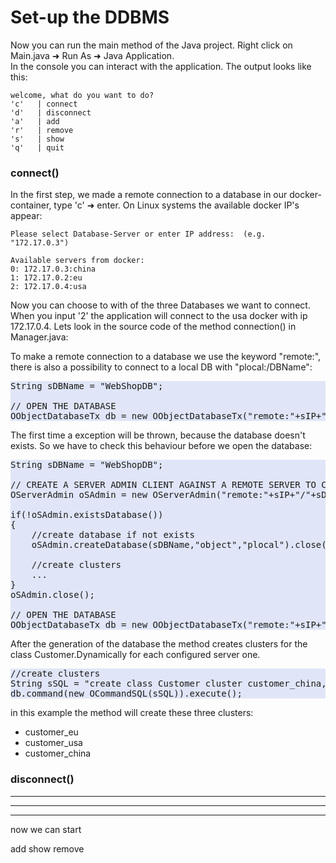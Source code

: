 # Set-up the DDBMS

Now you can run the main method of the Java project.
Right click on Main.java &#x279c; Run As &#x279c; Java Application.<br/>
In the console you can interact with the application. The output looks like this: 


    welcome, what do you want to do?
    'c'   | connect
    'd'   | disconnect
    'a'   | add
    'r'   | remove
    's'   | show
    'q'   | quit


### connect()

In the first step, we made a remote connection to a database in our docker-container, type 'c' &#x279c; enter.
On Linux systems the available docker IP's appear:

    Please select Database-Server or enter IP address:  (e.g. "172.17.0.3")
    
    Available servers from docker:
    0: 172.17.0.3:china
    1: 172.17.0.2:eu
    2: 172.17.0.4:usa

Now you can choose to with of the three Databases we want to connect.
When you input '2' the application will connect to the usa docker with ip 172.17.0.4. 
Lets look in the source code of the method connection() in Manager.java:

To make a remote connection to a database we use the keyword "remote:", there is also a possibility to connect to a local DB with "plocal:/DBName": 

<pre style="background-color:#E0E6F8">String sDBName = "WebShopDB";

// OPEN THE DATABASE
OObjectDatabaseTx db = new OObjectDatabaseTx("remote:"+sIP+"/"+sDBName).open("root","root"); 
</pre>	
	
The first time a exception will be thrown, because the database doesn't exists. So we have to check this behaviour before we open the database:  

<pre style="background-color:#E0E6F8">String sDBName = "WebShopDB";
				
// CREATE A SERVER ADMIN CLIENT AGAINST A REMOTE SERVER TO CHECK IF DB EXISTS				
OServerAdmin oSAdmin = new OServerAdmin("remote:"+sIP+"/"+sDBName).connect("root","root");

if(!oSAdmin.existsDatabase())
{
	//create database if not exists	
	oSAdmin.createDatabase(sDBName,"object","plocal").close();
	
	//create clusters 
	...
}
oSAdmin.close();

// OPEN THE DATABASE
OObjectDatabaseTx db = new OObjectDatabaseTx("remote:"+sIP+"/"+sDBName).open("root","root");
</pre>	

 After the generation of the database the method creates clusters for the class Customer.Dynamically for each configured server one. 

<pre style="background-color:#E0E6F8">//create clusters
String sSQL = "create class Customer cluster customer_china,customer_eu,customer_usa";
db.command(new OCommandSQL(sSQL)).execute();
</pre>


in this example the method will create these three clusters:
* customer_eu
* customer_usa
* customer_china









### disconnect()










<hr/><hr/><hr/>

now we can start 

add 
show 
remove
